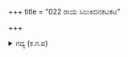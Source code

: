 +++
title = "022 ರಾಯ ಸಿಲುಕಿದನಕಟಕಟ"

+++

<details><summary>ಗದ್ಯ (ಕ.ಗ.ಪ) </summary>

22. ದುರ್ಯೋಧನ ಸಿಕ್ಕಿಕೊಂಡಿದ್ದಾನೆ. ಕರ್ಣನೇ, ನಡೆ, ಕೃಪಾಚಾರ್ಯನೆ ಹೋಗು, ಮಗನೇ (ಅಶ್ವತ್ಥಾಮನೇ) ನಿನ್ನ ಆಯುಧವನ್ನು ಕೈಗೆ ತೆಗೆದುಕೋ, ಶಲ್ಯ ತಡಮಾಡಬೇಡ ಏಳು, ಎಲೈ ಕೃತವರ್ಮನೆ, ಕೌರವನ ತಮ್ಮಂದಿರೇ, ಎಲ್ಲರೂ ಆಯುಧಗಳೊಡನೆ ಹೊರಡಿ, ಯುದ್ಧವು ನಮ್ಮ ಹಿಡಿತದಿಂದ ಜಾರುತ್ತಿದೆ. ರಾಜನಾದ ಕೌರವೇಶ್ವರನು ಮಾರಿಯ ಬಾಯಿಗೆ ತುತ್ತಾಗುತ್ತಿದ್ದಾನೆ. ಶಿವ ಶಿವಾ ಎಂದು ದ್ರೋಣ ಕೂಗಿದ.
</details>
